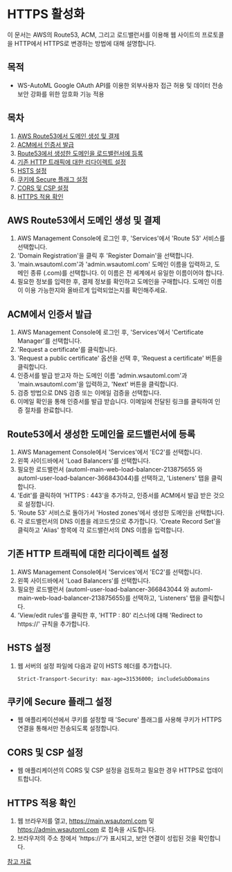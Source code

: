 # HTTPS 활성화

이 문서는 AWS의 Route53, ACM, 그리고 로드밸런서를 이용해 웹 사이트의 프로토콜을 HTTP에서 HTTPS로 변경하는 방법에 대해 설명합니다.

## 목적

- WS-AutoML Google OAuth API를 이용한 외부사용자 접근 허용 및 데이터 전송 보안 강화를 위한 암호화 기능 적용

## 목차

1. [AWS Route53에서 도메인 생성 및 결제](#aws-route53에서-도메인-생성-및-결제)
2. [ACM에서 인증서 발급](#acm에서-인증서-발급)
3. [Route53에서 생성한 도메인을 로드밸런서에 등록](#route53에서-생성한-도메인을-로드밸런서에-등록)
4. [기존 HTTP 트래픽에 대한 리다이렉트 설정](#기존-http-트래픽에-대한-리다이렉트-설정)
5. [HSTS 설정](#hsts-설정)
6. [쿠키에 Secure 플래그 설정](#쿠키에-secure-플래그-설정)
7. [CORS 및 CSP 설정](#cors-및-csp-설정)
8. [HTTPS 적용 확인](#https-적용-확인)

## AWS Route53에서 도메인 생성 및 결제

1. AWS Management Console에 로그인 후, 'Services'에서 'Route 53' 서비스를 선택합니다.
2. 'Domain Registration'을 클릭 후 'Register Domain'을 선택합니다.
3. 'main.wsautoml.com'과 'admin.wsautoml.com' 도메인 이름을 입력하고, 도메인 종류 (.com)를 선택합니다. 이 이름은 전 세계에서 유일한 이름이어야 합니다.
4. 필요한 정보를 입력한 후, 결제 정보를 확인하고 도메인을 구매합니다. 도메인 이름이 이용 가능한지와 올바르게 입력되었는지를 확인해주세요.

## ACM에서 인증서 발급

1. AWS Management Console에 로그인 후, 'Services'에서 'Certificate Manager'를 선택합니다.
2. 'Request a certificate'를 클릭합니다.
3. 'Request a public certificate' 옵션을 선택 후, 'Request a certificate' 버튼을 클릭합니다.
4. 인증서를 발급 받고자 하는 도메인 이름 'admin.wsautoml.com'과 'main.wsautoml.com'을 입력하고, 'Next' 버튼을 클릭합니다.
5. 검증 방법으로 DNS 검증 또는 이메일 검증을 선택합니다.
6. 이메일 확인을 통해 인증서를 발급 받습니다. 이메일에 전달된 링크를 클릭하여 인증 절차를 완료합니다.

## Route53에서 생성한 도메인을 로드밸런서에 등록

1. AWS Management Console에서 'Services'에서 'EC2'를 선택합니다.
2. 왼쪽 사이드바에서 'Load Balancers'를 선택합니다.
3. 필요한 로드밸런서 (automl-main-web-load-balancer-213875655 와 automl-user-load-balancer-366843044)를 선택하고, 'Listeners' 탭을 클릭합니다.
4. 'Edit'를 클릭하여 'HTTPS : 443'을 추가하고, 인증서를 ACM에서 발급 받은 것으로 설정합니다.
5. 'Route 53' 서비스로 돌아가서 'Hosted zones'에서 생성한 도메인을 선택합니다.
6. 각 로드밸런서의 DNS 이름을 레코드셋으로 추가합니다. 'Create Record Set'을 클릭하고 'Alias' 항목에 각 로드밸런서의 DNS 이름을 입력합니다.

## 기존 HTTP 트래픽에 대한 리다이렉트 설정

1. AWS Management Console에서 'Services'에서 'EC2'를 선택합니다.
2. 왼쪽 사이드바에서 'Load Balancers'를 선택합니다.
3. 필요한 로드밸런서 (automl-user-load-balancer-366843044 와 automl-main-web-load-balancer-213875655)를 선택하고, 'Listeners' 탭을 클릭합니다.
4. 'View/edit rules'를 클릭한 후, 'HTTP : 80' 리스너에 대해 'Redirect to https://' 규칙을 추가합니다.

## HSTS 설정

1. 웹 서버의 설정 파일에 다음과 같이 HSTS 헤더를 추가합니다.
   ```
   Strict-Transport-Security: max-age=31536000; includeSubDomains
   ```

## 쿠키에 Secure 플래그 설정

- 웹 애플리케이션에서 쿠키를 설정할 때 'Secure' 플래그를 사용해 쿠키가 HTTPS 연결을 통해서만 전송되도록 설정합니다.

## CORS 및 CSP 설정

- 웹 애플리케이션의 CORS 및 CSP 설정을 검토하고 필요한 경우 HTTPS로 업데이트합니다.

## HTTPS 적용 확인

1. 웹 브라우저를 열고, https://main.wsautoml.com 및 https://admin.wsautoml.com 로 접속을 시도합니다.
2. 브라우저의 주소 창에서 'https://'가 표시되고, 보안 연결이 성립된 것을 확인합니다.

[참고 자료](https://develop-writing.tistory.com/127)
